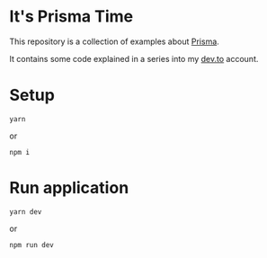# It's Prisma Time

This repository is a collection of examples about [Prisma](https://www.prisma.io/).

It contains some code explained in a series into my [dev.to](https://dev.to/puppo) account.

# Setup

```
yarn
```

or

```
npm i
```

# Run application

```
yarn dev
```

or

```
npm run dev
```
